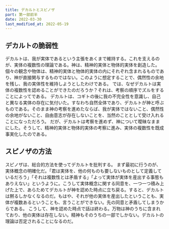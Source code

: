 ```yaml
---
title: デカルトとスピノザ
part: 第一部前半
date: 2022-03-30
last_modified_at: 2022-05-19
---
```

## デカルトの脆弱性

デカルトは、我が実体であるという主張をあくまで維持する。これを支えるのが、実体の複数性の理論である。神は、精神的実体と物体的実体を創造した。個々の観念や物体は、精神的実体と物体的実体の内にそれぞれ含まれるものであり、神が直接関与するものではない。このように想定することで、偶然性の余地を残し、我の実体性を維持しようとしたわけである。
では、なぜデカルトは実体の複数性を認めることができたのだろうか？それは、考察の順序でズルをすることによってである。
デカルトは、コギトの後に我の不完全性を意識し、自己と異なる実体の存在に気付いた。すなわち自然全体であり、デカルトが神と呼ぶものである。そのまま神の考察を進めたならば、我が実体ではないこと、偶然性の余地がないこと、自由意志が存在しないことを、当然のこととして受け入れることになっただろう。
だが、デカルトは考察を進めず、神について曖昧なままにした。そうして、精神的実体と物体的実体の考察に進み、実体の複数性を既成事実化したのである。

## スピノザの方法

スピノザは、総合的方法を使ってデカルトを批判する。
まず最初に行うのが、実体概念の明確化だ。「君は実体を、他の何ものも要しないものとして定義しているだろう」「それは複数性とは矛盾する」「よって実体が実体を産出する事態もありえない」というように。こうして実体概念に関する同意を、一つ一つ積み上げた上で、あらためてデカルトが神を認めた時点に立ち戻る。すると、デカルトは黙るしかなくなるのだ。もはや、それが他の実体を産出したということも、実体が複数あるということも、言うことができない。先の同意と矛盾してしまうからである。
こうして、神を認めた時点で話は終わる。万物は神のうちに含まれており、他の実体は存在しない。精神もそのうちの一部でしかない。デカルトの理論は否定されることになるのだ。
